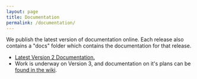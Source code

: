 ```yaml
---
layout: page
title: Documentation
permalink: /documentation/
---
```


We publish the latest version of documentation online.  Each release also contains a "docs" folder which contains the documentation for that release.

* [Latest Version 2 Documentation.](/docs/index.html)
* Work is underway on Version 3, and documentation on it's plans can be [found in the wiki](https://github.com/utPLSQL/utPLSQL/wiki).


 